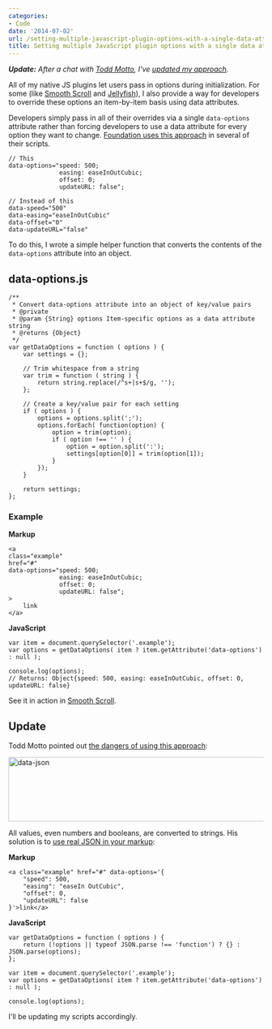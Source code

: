 ```yaml
---
categories:
- Code
date: '2014-07-02'
url: /setting-multiple-javascript-plugin-options-with-a-single-data-attribute/
title: Setting multiple JavaScript plugin options with a single data attribute
---
```


***Update:*** *After a chat with [Todd Motto](http://toddmotto.com/), I've [updated my approach](/revisiting-the-data-options-data-attribute/).*

All of my native JS plugins let users pass in options during initialization. For some (like [Smooth Scroll](https://github.com/cferdinandi/smooth-scroll) and [Jellyfish](https://github.com/cferdinandi/jellyfish/)), I also provide a way for developers to override these options an item-by-item basis using data attributes.

Developers simply pass in all of their overrides via a single `data-options` attribute rather than forcing developers to use a data attribute for every option they want to change. [Foundation uses this approach](http://foundation.zurb.com/docs/components/orbit.html) in several of their scripts.

```class-markup
// This
data-options="speed: 500;
              easing: easeInOutCubic;
              offset: 0;
              updateURL: false";

// Instead of this
data-speed="500"
data-easing="easeInOutCubic"
data-offset="0"
data-updateURL="false"
```

To do this, I wrote a simple helper function that converts the contents of the `data-options` attribute into an object.


## data-options.js

```language-javascript
/**
 * Convert data-options attribute into an object of key/value pairs
 * @private
 * @param {String} options Item-specific options as a data attribute string
 * @returns {Object}
 */
var getDataOptions = function ( options ) {
	var settings = {};

	// Trim whitespace from a string
	var trim = function ( string ) {
		return string.replace(/^s+|s+$/g, '');
	};

	// Create a key/value pair for each setting
	if ( options ) {
		options = options.split(';');
		options.forEach( function(option) {
			option = trim(option);
			if ( option !== '' ) {
				option = option.split(':');
				settings[option[0]] = trim(option[1]);
			}
		});
	}

	return settings;
};
```

### Example

**Markup**
```language-markup
<a
class="example"
href="#"
data-options="speed: 500;
              easing: easeInOutCubic;
              offset: 0;
              updateURL: false";
>
	link
</a>
```

**JavaScript**
```language-javascript
var item = document.querySelector('.example');
var options = getDataOptions( item ? item.getAttribute('data-options') : null );

console.log(options);
// Returns: Object{speed: 500, easing: easeInOutCubic, offset: 0, updateURL: false}
```

See it in action in [Smooth Scroll](https://github.com/cferdinandi/smooth-scroll).

## Update

Todd Motto pointed out [the dangers of using this approach](https://twitter.com/toddmotto/status/484313751429332992/photo/1):

<img src="https://gomakethings.com/wp-content/uploads/2014/07/data-json.png" alt="data-json" width="741" height="127" class="aligncenter img-border">

All values, even numbers and booleans, are converted to strings. His solution is to [use real JSON in your markup](http://jsfiddle.net/toddmotto/aqMpU/):

**Markup**
```language-markup
<a class="example" href="#" data-options='{
    "speed": 500,
    "easing": "easeIn OutCubic",
    "offset": 0,
    "updateURL": false
}'>link</a>
```

**JavaScript**
```language-javascript
var getDataOptions = function ( options ) {
    return (!options || typeof JSON.parse !== 'function') ? {} : JSON.parse(options);
};

var item = document.querySelector('.example');
var options = getDataOptions( item ? item.getAttribute('data-options') : null );

console.log(options);
```

I'll be updating my scripts accordingly.
